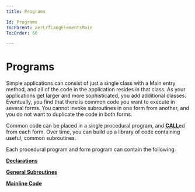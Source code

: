 ```yaml
---
title: Programs

Id: Programs
TocParent: aerLrfLangElementsMain
TocOrder: 60

---
```


# Programs
Simple applications can consist of just a single class with a Main entry method, and all of the code in the application resides in that class. As your applications get larger and more sophisticated, you add additional classes. Eventually, you find that there is common code you want to execute in several forms. You cannot invoke subroutines in one form from another, and you do not want to duplicate the code in both forms. 

Common code can be placed in a single procedural program, and [**CALL**](CALL.html)ed from each form. Over time, you can build up a library of code containing useful, common subroutines. 

Each procedural program and form program can contain the following. 

[**Declarations**](Declarations.html) 

[**General Subroutines**](General_Subroutines.html) 

[**Mainline Code**](Mainline_Code.html) 
